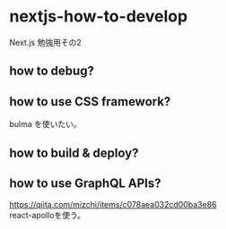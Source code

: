 # nextjs-how-to-develop
Next.js 勉強用その2

## how to debug?
## how to use CSS framework?
bulma を使いたい。  

## how to build & deploy?
## how to use GraphQL APIs?
https://qiita.com/mizchi/items/c078aea032cd00ba3e86  
react-apolloを使う。
